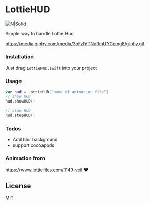 # LottieHUD

 [![N|Solid](https://img.shields.io/badge/Language-Swift%204.0-orange.svg)](https://nodesource.com/products/nsolid)

Simple way to handle Lottie Hud 

https://media.giphy.com/media/3oFzlYTNo0mUYGcmg8/giphy.gif

### Installation

Just drag `LottieHUD.swift` into your project

### Usage

```swift
var hud = LottieHUD("name_of_animation_file")
// show HUD
hud.showHUD()

// stop HUD 
hud.stopHUD()
```
### Todos

 - Add blur background
 - support cocoapods

### Animation from

https://www.lottiefiles.com/1149-veil  ❤️

License
----

MIT

